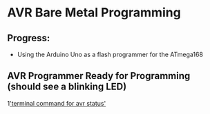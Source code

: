 # AVR Bare Metal Programming

## Progress:

  - Using the Arduino Uno as a flash programmer for the ATmega168

## AVR Programmer Ready for Programming (should see a blinking LED)

1['terminal command for avr status'](./arduino-as-isp/avr-ready.png)
